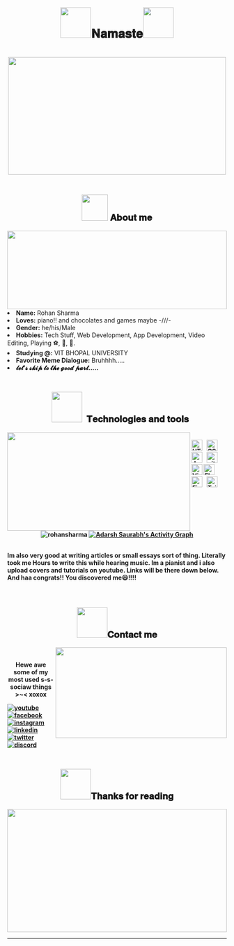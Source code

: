 <body>
<h1 align="center"><img src='https://media2.giphy.com/media/WqR7WfQVrpXNcmrm81/giphy.gif?cid=ecf05e470t2jl4e27gr7sm8gxxwz8qps2p2jd6bk69zf1f0y&rid=giphy.gif&ct=g' style="height:70px;width:70px">𝐍𝐚𝐦𝐚𝐬𝐭𝐞<img src='https://media2.giphy.com/media/WqR7WfQVrpXNcmrm81/giphy.gif?cid=ecf05e470t2jl4e27gr7sm8gxxwz8qps2p2jd6bk69zf1f0y&rid=giphy.gif&ct=g' style="height:70px;width:70px">   </h1>
<br>
<div align="center">
<img src="https://giffiles.alphacoders.com/132/13267.gif" style="height:270px;width:500px">
</div>
<br>
<div>
<h2 align="center"><img src='https://media4.giphy.com/media/E5Vqm4UGhqt6Acc0GB/giphy.gif?cid=ecf05e47srsf5t3plbsa92nrovdo4kgra54fwwfy1qfv9my8&rid=giphy.gif&ct=s' style="height:60px;width:60px"> 𝐀𝐛𝐨𝐮𝐭 𝐦𝐞 </h2>
<img src="https://media2.giphy.com/media/dieGgjBPDS9jy/giphy.gif?cid=ecf05e47y0hji82djpno2bb7e2284ntpv3yka0el49zo42ik&rid=giphy.gif&ct=g" align="right" style="height:180px;width:504">
<li>
<b>Name:</b> Rohan Sharma</li>
<li>
<b>Loves:</b> piano!! and chocolates and games maybe -///-
</li>
<li>
<b>Gender:</b> he/his/Male
</li>
<li>
<b>Hobbies:</b> Tech Stuff, Web Development, App Development, Video Editing, Playing ⚽, 🏸, 🏓.
</li>
<li>
<b>Studying @:</b> VIT BHOPAL UNIVERSITY
</li>
<li>
<b>Favorite Meme Dialogue:</b> Bruhhhh.....
</li>  
<li>
  <b>𝓵𝓮𝓽'𝓼 𝓼𝓴𝓲𝓹 𝓽𝓸 𝓽𝓱𝓮 𝓰𝓸𝓸𝓭 𝓹𝓪𝓻𝓽.....
</li>
<br>

</div>
<div>
<h2 align="center">   <img src='https://media0.giphy.com/media/Kfr20XdmssiUA0L115/giphy.gif?cid=ecf05e47wjkiui22px0mxddk721f6zuzbtyshsebu2dn5fob&rid=giphy.gif&ct=s' style="height:70px;width:70px">  𝐓𝐞𝐜𝐡𝐧𝐨𝐥𝐨𝐠𝐢𝐞𝐬 𝐚𝐧𝐝 𝐭𝐨𝐨𝐥𝐬 </h2> 
<p>
<img src="https://giffiles.alphacoders.com/210/210437.gif" align="left" style="height:226px;width:420px">
</div>
<div>
  
<br>
<img src="https://img.shields.io/badge/HTML5-282C34?logo=html5&logoColor=E34F26" alt="HTML5 logo" title="HTML5" height="25" />
&nbsp;
<img src="https://img.shields.io/badge/CSS3-282C34?logo=css3&logoColor=1572B6" alt="CSS3 logo" title="CSS3" height="25" />
&nbsp;  
<img src="https://img.shields.io/badge/JavaScript-282C34?logo=javascript&logoColor=F7DF1E" alt="JavaScript logo" title="JavaScript" height="25" />
&nbsp;
<img src="https://img.shields.io/badge/git-282C34?logo=git&logoColor=F05032" alt="git logo" title="git" height="25" />
&nbsp;
<img src="https://img.shields.io/badge/VS%20Code-282C34?logo=visual-studio-code&logoColor=007ACC" alt="Visual Studio Code logo" title="Visual Studio Code" height="25" />
<img src="https://img.shields.io/badge/Flutter-282C34?logo=flutter&logoColor=02569B" alt="Flutter logo" title="Flutter" height="25" />
&nbsp;
<img src="https://img.shields.io/badge/Firebase-282C34?logo=firebase&logoColor=FFCA28" alt="Firebase logo" title="Firebase" height="25" />
&nbsp;
<img src="https://img.shields.io/badge/Tailwind%20CSS-282C34?logo=tailwind-css&logoColor=38B2AC" alt="Tailwind CSS logo" title="Tailwind CSS" height="25" />
&nbsp;
  <br><br>
<p align="center"> <img src="https://github-readme-stats.vercel.app/api?username=RohanSharma4792&show_icons=true&theme=gotham" alt="rohansharma" />
  <a align="Right" width="50%" href="https://github.com/Adarsh-Saurabh/github-readme-activity-graph"><img  alt="Adarsh Saurabh's Activity Graph" src="https://github-readme-stats.vercel.app/api/top-langs/?username=RohanSharma4792&theme=tokyonight&langs_count=7"/></a>


<br>Im also very good at writing articles or small essays sort of thing. Literally took me Hours to write this while hearing music. Im a pianist and i also upload covers and tutorials on youtube. Links will be there down below.
  And haa congrats!! You discovered me😃!!!!
</p>
<br>

<h2 align="center"><img src='https://media2.giphy.com/media/hVn7oX3edzzNsJPOFk/giphy.gif?cid=ecf05e47z7p81macy6ruf118zpdl5pzg8f1o6uerygobum9w&rid=giphy.gif&ct=s' style="height:70px;width:70px">𝐂𝐨𝐧𝐭𝐚𝐜𝐭 𝐦𝐞</h2>
<img src="https://media4.giphy.com/media/x7F4Fg2O4KZwY/giphy.gif?cid=ecf05e47sk4rso1kzm3fdbv80y929s6ed2jts6m8fihh5oqw&rid=giphy.gif&ct=g" align="right" width="393px" height="208px">
<br>

<p align="center">Hewe awe some of my <br>
most used s-s-sociaw things >~< xoxox</p>
  <a href="https://www.youtube.com/c/PianoWaala/videos"><img src="https://img.icons8.com/color/96/000000/youtube.png" alt="youtube"/></a>
  <a href="https://www.facebook.com/profile.php?id=100004461168709"><img src="https://img.icons8.com/color/96/000000/facebook.png" alt="facebook"/></a>
  <a href="https://www.instagram.com/rohanisalluneed/"><img src="https://img.icons8.com/color/96/000000/instagram-new.png" alt="instagram"/></a>
  <a href="https://www.linkedin.com/in/rohan-sharma-1749ba21a/"><img src="https://img.icons8.com/color/96/000000/linkedin.png" alt="linkedin"/></a>
  <a href="https://twitter.com/upper_octave"><img src="https://img.icons8.com/color/96/000000/twitter-squared.png" alt="twitter"/></a>
  <a href="https://discordapp.com/users/5525/"><img src="https://img.icons8.com/color/96/000000/discord-logo.png" alt="discord"/></a>
  
</div>
<br>
<div>
<h2 align="center"><img src='https://media1.giphy.com/media/Kbjla2Aw5799DaW2SM/giphy.gif?cid=ecf05e47r371cgpcwgjhd2xkwzyrspkaasauyzg37l7ql569&rid=giphy.gif&ct=s' style="height:70px;width:70px">𝐓𝐡𝐚𝐧𝐤𝐬 𝐟𝐨𝐫 𝐫𝐞𝐚𝐝𝐢𝐧𝐠</h2>
<div align="center">
<img src="https://www.gifcen.com/wp-content/uploads/2021/02/demon-slayer-gif-1.gif" style="height:283px;width:504">
</div>
</div>
</div>
<hr>
</body>
